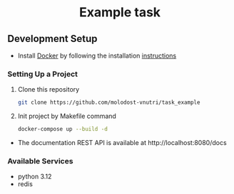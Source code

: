 <h1 align="center">Example task</h1>

## Development Setup

-   Install [Docker](https://www.docker.com/) by following the installation [instructions](https://www.docker.com/get-started/)

### Setting Up a Project

1. Clone this repository
    ```bash
    git clone https://github.com/molodost-vnutri/task_example
    ```

2. Init project by Makefile command
    ```bash
    docker-compose up --build -d
    ```

-   The documentation REST API is available at http://localhost:8080/docs

### Available Services
-   python 3.12
-   redis